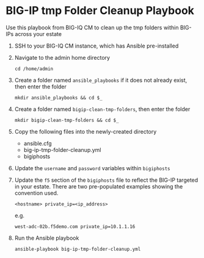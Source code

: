 # BIG-IP tmp Folder Cleanup Playbook

Use this playbook from BIG-IQ CM to clean up the tmp folders within BIG-IPs across your estate

1. SSH to your BIG-IQ CM instance, which has Ansible pre-installed
2. Navigate to the admin home directory

    `cd /home/admin`
3. Create a folder named `ansible_playbooks` if it does not already exist, then enter the folder

    `mkdir ansible_playbooks && cd $_`
4. Create a folder named `bigip-clean-tmp-folders`, then enter the folder

    `mkdir bigip-clean-tmp-folders && cd $_`
5. Copy the following files into the newly-created directory

    - ansible.cfg
    - big-ip-tmp-folder-cleanup.yml
    - bigiphosts
6. Update the `username` and `password` variables within `bigiphosts`
7. Update the `f5` section of the `bigiphosts` file to reflect the BIG-IP targeted in your estate. There are two pre-populated examples showing the convention used.

    `<hostname> private_ip=<ip_address>`

    e.g.

    `west-adc-02b.f5demo.com private_ip=10.1.1.16`

7. Run the Ansible playbook

    `ansible-playbook big-ip-tmp-folder-cleanup.yml`